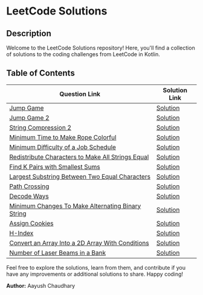 # LeetCode Solutions

## Description

Welcome to the LeetCode Solutions repository! Here, you'll find a collection of solutions to the coding challenges from
LeetCode in Kotlin.

## Table of Contents

| Question Link                                                                                                                        | Solution Link                                                                                                                        |
|--------------------------------------------------------------------------------------------------------------------------------------|--------------------------------------------------------------------------------------------------------------------------------------|
| [Jump Game](https://leetcode.com/problems/jump-game/)                                                                                | [Solution](https://github.com/thearchetypee/LeetCodeSolutions/blob/main/src/December/JumpGame.kt)                                    |
| [Jump Game 2](https://leetcode.com/problems/jump-game-ii)                                                                            | [Solution](https://github.com/thearchetypee/LeetCodeSolutions/blob/main/src/December/JumpGame2.kt)                                   |
| [String Compression 2](https://leetcode.com/problems/string-compression-ii)                                                          | [Solution](https://github.com/thearchetypee/LeetCodeSolutions/blob/main/src/December/StringCompression2.kt)                          |
| [Minimum Time to Make Rope Colorful](https://leetcode.com/problems/minimum-time-to-make-rope-colorful)                               | [Solution](https://github.com/thearchetypee/LeetCodeSolutions/blob/main/src/December/MinimumTimeToMakeRopeColorFul.kt)               |
| [Minimum Difficulty of a Job Schedule](https://leetcode.com/problems/minimum-difficulty-of-a-job-schedule)                           | [Solution](https://github.com/thearchetypee/LeetCodeSolutions/blob/main/src/December/MinimumDiffOfAJobSchedule.kt)                   |
| [Redistribute Characters to Make All Strings Equal](https://leetcode.com/problems/redistribute-characters-to-make-all-strings-equal) | [Solution](https://github.com/thearchetypee/LeetCodeSolutions/blob/main/src/December/RedistributeCharacterstoMakeAllStringsEqual.kt) |
| [Find K Pairs with Smallest Sums](https://leetcode.com/problems/find-k-pairs-with-smallest-sums)                                     | [Solution](https://github.com/thearchetypee/LeetCodeSolutions/blob/main/src/December/KthSmallestPair.kt)                             |
| [Largest Substring Between Two Equal Characters](https://leetcode.com/problems/largest-substring-between-two-equal-characters)       | [Solution](https://github.com/thearchetypee/LeetCodeSolutions/blob/main/src/December/MaxLengthBetweenEqualCharacters.kt)             |
| [Path Crossing](https://leetcode.com/problems/path-crossing)                                                                         | [Solution](https://github.com/thearchetypee/LeetCodeSolutions/blob/main/src/December/PathCrossing.kt)                                |
| [Decode Ways](https://leetcode.com/problems/decode-ways/)                                                                            | [Solution](https://github.com/thearchetypee/LeetCodeSolutions/blob/main/src/December/NumDecoding.kt)                                 |
| [Minimum Changes To Make Alternating Binary String](https://leetcode.com/problems/minimum-changes-to-make-alternating-binary-string) | [Solution](https://github.com/thearchetypee/LeetCodeSolutions/blob/main/src/December/MinOperations.kt)                               |
| [Assign Cookies](https://leetcode.com/problems/assign-cookies)                                                                       | [Solution](https://github.com/thearchetypee/LeetCodeSolutions/blob/main/src/January/AssignCookies.kt)                                |
| [H-Index](https://leetcode.com/problems/h-index)                                                                              | [Solution](https://github.com/thearchetypee/LeetCodeSolutions/blob/main/src/January/HIndex.kt)                                       |
| [Convert an Array Into a 2D Array With Conditions](https://leetcode.com/problems/convert-an-array-into-a-2d-array-with-conditions)                                                                              | [Solution](https://github.com/thearchetypee/LeetCodeSolutions/blob/main/src/January/ConvertanArrayIntoa2DArrayWithConditions.kt)                                       |
| [Number of Laser Beams in a Bank](https://leetcode.com/problems/number-of-laser-beams-in-a-bank)                                                                         | [Solution](https://github.com/thearchetypee/LeetCodeSolutions/blob/main/src/January/NumberOfBeamsInABank.kt)                                |

Feel free to explore the solutions, learn from them, and contribute if you have any improvements or additional solutions
to share. Happy coding!

**Author:** Aayush Chaudhary
